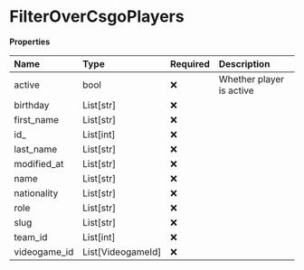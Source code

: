 # FilterOverCsgoPlayers

**Properties**

| Name         | Type              | Required | Description              |
| :----------- | :---------------- | :------- | :----------------------- |
| active       | bool              | ❌       | Whether player is active |
| birthday     | List[str]         | ❌       |                          |
| first_name   | List[str]         | ❌       |                          |
| id\_         | List[int]         | ❌       |                          |
| last_name    | List[str]         | ❌       |                          |
| modified_at  | List[str]         | ❌       |                          |
| name         | List[str]         | ❌       |                          |
| nationality  | List[str]         | ❌       |                          |
| role         | List[str]         | ❌       |                          |
| slug         | List[str]         | ❌       |                          |
| team_id      | List[int]         | ❌       |                          |
| videogame_id | List[VideogameId] | ❌       |                          |

<!-- This file was generated by liblab | https://liblab.com/ -->
